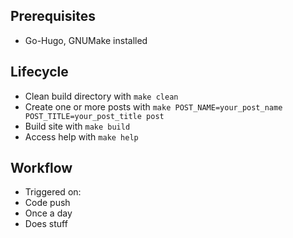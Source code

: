 ## Prerequisites

* Go-Hugo, GNUMake installed

## Lifecycle

* Clean build directory with `make clean`
* Create one or more posts with `make POST_NAME=your_post_name POST_TITLE=your_post_title post`
* Build site with `make build`
* Access help with `make help`

## Workflow

* Triggered on:
* Code push
* Once a day
* Does stuff
